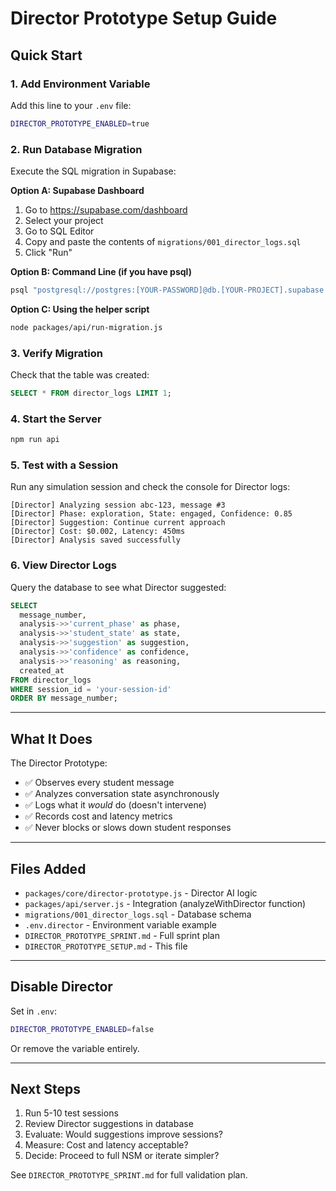 # Director Prototype Setup Guide

## Quick Start

### 1. Add Environment Variable
Add this line to your `.env` file:
```bash
DIRECTOR_PROTOTYPE_ENABLED=true
```

### 2. Run Database Migration
Execute the SQL migration in Supabase:

**Option A: Supabase Dashboard**
1. Go to https://supabase.com/dashboard
2. Select your project
3. Go to SQL Editor
4. Copy and paste the contents of `migrations/001_director_logs.sql`
5. Click "Run"

**Option B: Command Line (if you have psql)**
```bash
psql "postgresql://postgres:[YOUR-PASSWORD]@db.[YOUR-PROJECT].supabase.co:5432/postgres" -f migrations/001_director_logs.sql
```

**Option C: Using the helper script**
```bash
node packages/api/run-migration.js
```

### 3. Verify Migration
Check that the table was created:
```sql
SELECT * FROM director_logs LIMIT 1;
```

### 4. Start the Server
```bash
npm run api
```

### 5. Test with a Session
Run any simulation session and check the console for Director logs:
```
[Director] Analyzing session abc-123, message #3
[Director] Phase: exploration, State: engaged, Confidence: 0.85
[Director] Suggestion: Continue current approach
[Director] Cost: $0.002, Latency: 450ms
[Director] Analysis saved successfully
```

### 6. View Director Logs
Query the database to see what Director suggested:
```sql
SELECT
  message_number,
  analysis->>'current_phase' as phase,
  analysis->>'student_state' as state,
  analysis->>'suggestion' as suggestion,
  analysis->>'confidence' as confidence,
  analysis->>'reasoning' as reasoning,
  created_at
FROM director_logs
WHERE session_id = 'your-session-id'
ORDER BY message_number;
```

---

## What It Does

The Director Prototype:
- ✅ Observes every student message
- ✅ Analyzes conversation state asynchronously
- ✅ Logs what it *would* do (doesn't intervene)
- ✅ Records cost and latency metrics
- ✅ Never blocks or slows down student responses

---

## Files Added

- `packages/core/director-prototype.js` - Director AI logic
- `packages/api/server.js` - Integration (analyzeWithDirector function)
- `migrations/001_director_logs.sql` - Database schema
- `.env.director` - Environment variable example
- `DIRECTOR_PROTOTYPE_SPRINT.md` - Full sprint plan
- `DIRECTOR_PROTOTYPE_SETUP.md` - This file

---

## Disable Director

Set in `.env`:
```bash
DIRECTOR_PROTOTYPE_ENABLED=false
```

Or remove the variable entirely.

---

## Next Steps

1. Run 5-10 test sessions
2. Review Director suggestions in database
3. Evaluate: Would suggestions improve sessions?
4. Measure: Cost and latency acceptable?
5. Decide: Proceed to full NSM or iterate simpler?

See `DIRECTOR_PROTOTYPE_SPRINT.md` for full validation plan.

